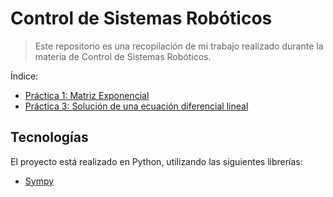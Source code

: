 # Control de Sistemas Robóticos

> Este repositorio es una recopilación de mi trabajo realizado durante la materia de Control de Sistemas Robóticos. 

Índice:
- [Práctica 1: Matriz Exponencial](https://github.com/lalodsi/ControlDeSistemasRoboticos/tree/main/Practica1)
- [Práctica 3: Solución de una ecuación diferencial lineal](https://github.com/lalodsi/ControlDeSistemasRoboticos/tree/main/Practica2)

## Tecnologías

El proyecto está realizado en Python, utilizando las siguientes librerías:
- [Sympy](https://www.sympy.org/)